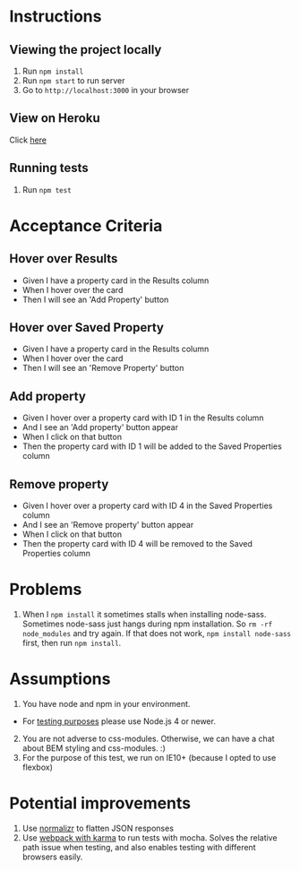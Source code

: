 # Instructions
## Viewing the project locally
1. Run `npm install`
2. Run `npm start` to run server
3. Go to `http://localhost:3000` in your browser

## View on Heroku
Click [here](https://rea-fed-test.herokuapp.com/)

## Running tests
1. Run `npm test`

# Acceptance Criteria
## Hover over Results
* Given I have a property card in the Results column
* When I hover over the card
* Then I will see an 'Add Property' button

## Hover over Saved Property
* Given I have a property card in the Results column
* When I hover over the card
* Then I will see an 'Remove Property' button

## Add property
* Given I hover over a property card with ID 1 in the Results column
* And I see an 'Add property' button appear
* When I click on that button
* Then the property card with ID 1 will be added to the Saved Properties column

## Remove property
* Given I hover over a property card with ID 4 in the Saved Properties column
* And I see an 'Remove property' button appear
* When I click on that button
* Then the property card with ID 4 will be removed to the Saved Properties column


# Problems
1. When I `npm install` it sometimes stalls when installing node-sass.
Sometimes node-sass just hangs during npm installation. So `rm -rf node_modules` and try again.
If that does not work, `npm install node-sass` first, then run `npm install`. 

# Assumptions
1. You have node and npm in your environment.
  - For [testing purposes](https://github.com/tmpvar/jsdom) please use Node.js 4 or newer.
2. You are not adverse to css-modules. Otherwise, we can have a chat about BEM styling and css-modules. :)
3. For the purpose of this test, we run on IE10+ (because I opted to use flexbox)

# Potential improvements
1. Use [normalizr](https://github.com/gaearon/normalizr) to flatten JSON responses
2. Use [webpack with karma](https://github.com/webpack/karma-webpack) to run tests with mocha. Solves the relative path issue when testing, and also enables testing with different browsers easily. 
